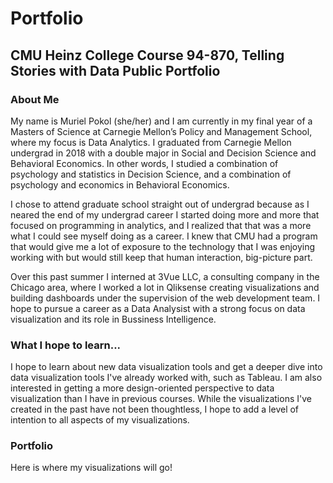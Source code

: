 # Portfolio
CMU Heinz College Course 94-870, Telling Stories with Data
Public Portfolio
---

### About Me
My name is Muriel Pokol (she/her) and I am currently in my final year of a Masters of Science at Carnegie Mellon’s Policy and Management School, where my focus is Data Analytics.  I graduated from Carnegie Mellon undergrad in 2018 with a double major in Social and Decision Science and Behavioral Economics.  In other words, I studied a combination of psychology and statistics in Decision Science, and a combination of psychology and economics in Behavioral Economics.  

I chose to attend graduate school straight out of undergrad because as I neared the end of my undergrad career I started doing more and more that focused on programming in analytics, and I realized that that was a more what I could see myself doing as a career.  I knew that CMU had a program that would give me a lot of exposure to the technology that I was enjoying working with but would still keep that human interaction, big-picture part.  

Over this past summer I interned at 3Vue LLC, a consulting company in the Chicago area, where I worked a lot in Qliksense creating visualizations and building dashboards under the supervision of the web development team.  I hope to pursue a career as a Data Analysist with a strong focus on data visualization and its role in Bussiness Intelligence.

### What I hope to learn...
I hope to learn about new data visualization tools and get a deeper dive into data visualization tools I've already worked with, such as Tableau.  I am also interested in getting a more design-oriented perspective to data visualization than I have in previous courses.  While the visualizations I've created in the past have not been thoughtless, I hope to add a level of intention to all aspects of my visualizations.

### Portfolio
Here is where my visualizations will go!
